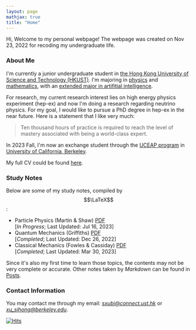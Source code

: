 ```yaml
---
layout: page
mathjax: true
title: "Home"
---
```


Hi, Welcome to my personal webpage! The webpage was created on Nov 23, 2022 for recoding my undergraduate life. 

### About Me
I'm currently a junior undergraduate student in [the Hong Kong University of Science and Technology (HKUST)](https://hkust.edu.hk). I'm majoring in [physics](https://physics.ust.hk/) and [mathematics](https://www.math.hkust.edu.hk/), with an [extended major in artifitial intelligence](https://join.hkust.edu.hk/our-programs/extended-major-ai).

For research, my current research interest lies on high energy physics experiment (hep-ex) and now I'm doing a research regarding neutrino physics. For my goal, I would like to pursue a PhD degree in hep-ex in the near future. Here is a statement that I like very much:
> Ten thousand hours of practice is required to reach the level of mastery associated with being a world-class expert.

In 2023 Fall, I'm now an exchange student through the [UCEAP program](https://reciprocity.uceap.universityofcalifornia.edu/) in [University of California, Berkeley](https://www.berkeley.edu/).

My full CV could be found [here](https://sxubi.github.io/cv_June2023.pdf).

### Study Notes
Below are some of my study notes, compiled by $$\LaTeX$$:
* Particle Physics (Martin & Shaw) [PDF](https://sxubi.github.io/particle.pdf)  
  \[*In Progress*; Last Updated: Jul 16, 2023\]
* Quantum Mechanics (Griffiths) [PDF](https://sxubi.github.io/Quantum_Mechanics_Notes.pdf)  
  \[*Completed*; Last Updated: Dec 26, 2022\]
* Classical Mechanics (Fowles & Cassiday) [PDF](https://sxubi.github.io/CM.pdf)   
  \[*Completed*; Last Updated: Mar 30, 2023\]           

Since it's also my first time to learn those topics, the contents may not be very complete or accurate. Other notes taken by *Markdown* can be found in [Posts](https://sxubi.github.io/protectpre.md/).

### Contact Information
You may contact me through my email: *<sxubi@connect.ust.hk>* or *<xu_sihong@berkeley.edu>*.      

<script type='text/javascript' id='clustrmaps' src='//cdn.clustrmaps.com/map_v2.js?cl=0f4d92&w=301&t=tt&d=-wIi8lRWum9T5wlMdFcNQgLl1ISyBlWlxtmNUJHtlZY&co=ffffff&cmo=595959&cmn=5c5c5c&ct=808080'></script>        


[![Hits](https://hits.seeyoufarm.com/api/count/incr/badge.svg?url=https%3A%2F%2Fsxubi.github.io&count_bg=%236F6F6F&title_bg=%230F4D92&icon=&icon_color=%23E7E7E7&title=hits&edge_flat=false)](https://hits.seeyoufarm.com)
